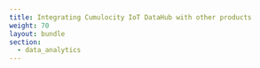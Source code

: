 ```yaml
---
title: Integrating Cumulocity IoT DataHub with other products
weight: 70
layout: bundle
section: 
  - data_analytics
---
```

